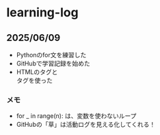 # learning-log

## 2025/06/09
- Pythonのfor文を練習した
- GitHubで学習記録を始めた
- HTMLの<img>タグと<br>タグを使った

### メモ
- for _ in range(n): は、変数を使わないループ
- GitHubの「草」は活動ログを見える化してくれる！
